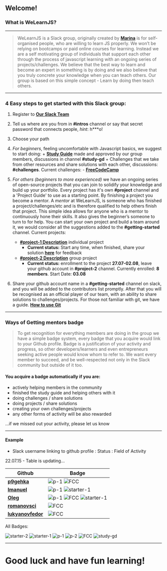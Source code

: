 ## Welcome!
### What is WeLearnJS?
___

> WeLearnJS is a Slack group, originally created by __[Marina](https://twitter.com/welearnjs)__ is for self-organised people, who are willing to learn JS properly. We won’t be relying on bootcamps or paid online courses for learning. Instead we are a self motivating group of individuals that support each other through the process of javascript learning with an ongoing series of projects/challenges. We believe that the best way to learn and become an expert in something is by doing and we also believe that you truly concrete your knowledge when you can teach others. Our group is based on this simple concept - Learn by doing then teach others.
___


### 4 Easy steps to get started with this Slack group:

1. Register to __[Our Slack Team](http://javascript-devs.herokuapp.com/)__
2. Tell us where are you from in **#intros** channel or say that secret password that connects people, *hint*: h***o!
3. Choose your path
  1. *For beginners*, feeling uncomfortable with Javascript basics, we suggest to start doing:
    + __[Study Guide](https://github.com/welearnjs/Challenges/blob/master/Study%20Guide/Study%20Guide.md)__ made and approved by our group members, discussions in channel **#study-gd**
    + Challenges that we take from other resources and share solutions with each other, discussions: **#challenges**.
        Current challenges:
          - __[FreeCodeCamp](https://github.com/welearnjs/Challenges/tree/master/FCC)__
  2. *For others (beginners to more experienced)* we have an ongoing series of open-source projects that you can join to solidify your knowledge and build up your portfolio. Every project has it's own **#project** channel and a 'Project Guide' to use as a starting point. By finishing a project you become a mentor. A *mentor* at WeLearnJS, is someone who has finished a project/challenges/etc and is therefore qualified to help others finish that project. This simple idea allows for anyone who is a mentor to continuously hone their skills. It also gives the beginner’s someone to turn to for help.
You can start your own project and build a team around it, we would consider all the suggestions added to the **#getting-started** channel.
      Current projects:
        - __[#project-1 Description](https://github.com/welearnjs/Challenges/tree/master/Projects/Project-1)__ individual project
            - **Current status:** Start any time, when finished, share your solution __[here](https://github.com/welearnjs/Main/tree/master/Projects/Project-1)__ for feedback
        - __[#project-2 Description](https://github.com/welearnjs/Challenges/tree/master/Projects/Project-2)__ group project
            - **Current status:** enrollment to the project **27.07-02.08**, leave your github account in **#project-2** channel. Currently enrolled: **8 members**. Start Date: **03.08**


4. Share your github account name in a **#getting-started** channel on slack, and you will be added to the contributors list promptly. After that you will be recognised as an official player of our team, with an ability to share solutions to challenges/projects.
For those not familiar with git, we have a guide. __[How to use Git](https://github.com/welearnjs/Challenges/blob/master/Git%20guide.md)__


___
### Ways of Getting mentors badge

> To get recognition for everything members are doing in the group we have a simple badge system, every badge that you acquire would link to your Github profile. Badge is a justification of your activity and progress, so other developers/learners and even entrepreneurs seeking active people would know whom to refer to. We want every member to succeed, and be well-respected not only in the Slack community but outside of it too.

#### You acquire a badge automatically if you are:

+ actively helping members in the community
+ finished the study guide and helping others with it
+ doing challenges / share solutions
+ doing projects / share solutions
+ creating your own challenges/projects
+ any other forms of activity will be also rewarded

...if we missed out your activity, please let us know

---

#### Example

* Slack username linking to github profile : Status : Field of Activity


22.07.15 - Table is updating...


| Github | Badge |
| ------ | ----------- |
| __[p9gehka](https://github.com/welearnjs)__ | ![p-1](http://i.imgur.com/xpdc0wn.png) ![FCC](http://i.imgur.com/teM4A62.png)|
| __[Imanuel](https://github.com/welearnjs)__ | ![p-1](http://i.imgur.com/xpdc0wn.png) ![starter-1](http://i.imgur.com/j73IMb7.png) |
| __[Oleg](https://github.com/welearnjs)__ | ![p-1](http://i.imgur.com/xpdc0wn.png) ![FCC](http://i.imgur.com/teM4A62.png) ![starter-1](http://i.imgur.com/j73IMb7.png)|
| __[romanovsci](https://github.com/welearnjs)__ | ![FCC](http://i.imgur.com/teM4A62.png) |
| __[lukyanovfedor](https://github.com/welearnjs)__ | ![FCC](http://i.imgur.com/teM4A62.png) |


All Badges:

![starter-2](http://i.imgur.com/3X2poWc.png)
![starter-1](http://i.imgur.com/j73IMb7.png)
![p-1](http://i.imgur.com/xpdc0wn.png)
![p-2](http://i.imgur.com/chhyuw4.png)
![FCC](http://i.imgur.com/teM4A62.png)
![study-gd](http://i.imgur.com/P5iCfRz.png)

---
# Good luck and have fun learning!


